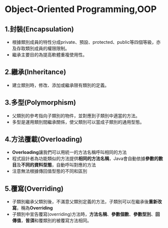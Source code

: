 Object-Oriented Programming,OOP
===
1.**封裝(Encapsulation)**
---
* 根據類別成員的特性分成private、預設、protected、public等四個等級，亦及存取類別成員的權限限制。  
* 繼承主要目的為提高軟體重複使用性。

2.**繼承(Inheritance)**
---
* 建立類別時，修改、添加或繼承限有類別的定義。

3.**多型(Polymorphism)**
---
* 父類別的參考指向子類別的物件，並對應到子類別中適當的方法。  
* 多型是運用類別間繼承關係，使父類別可以當成子類別的通用型態。

4.**方法覆載(Overloading)**
---
* **Overloading**讓我們可以用統一的方法名稱呼叫相同的方法
* 程式設計者為功能類似的方法提供**相同的方法名稱**，Java會自動依據**參數的數目**及**不同的資料型態**，自動呼叫對應的方法
* 注意無法根據傳回值型態的不同和區別

5.**覆寫(Overriding)**
---
* 子類別繼承父類別後，不滿意父類別定義的方法，子類別可以在繼承後**重新改寫**，稱為**Overriding**
* 子類別中宣告覆寫(overriding)方法時，**方法名稱**、**參數個數**、**參數型別**、**回傳值**，**皆須**和覆類別的被覆寫方法相同。
